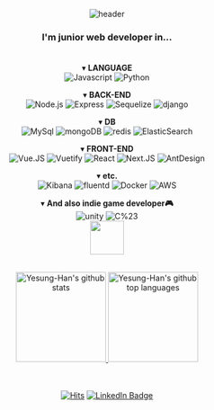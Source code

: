 

<div align=center>
  
  ![header](https://capsule-render.vercel.app/api?type=Waving&color=gradient&height=200&section=header&text=Hi%20there%20👋!&desc=Yesung-Han🧑‍💻's%20GitHub%20Page&fontSize=45&fontAlign=83&fontAlignY=32&descAlign=81&&descAlignY=52)

</div>

<div align=center>
  
  ### I'm junior web developer in...<br /><br />
  
▾ **LANGUAGE** <br />
![Javascript](https://img.shields.io/badge/JavaScript-black?logo=Javascript)
![Python](https://img.shields.io/badge/Python-black?logo=Python)

▾ **BACK-END** <br />
![Node.js](https://img.shields.io/badge/Node.js-black?logo=node.js)
![Express](https://img.shields.io/badge/Express-black?logo=express)
![Sequelize](https://img.shields.io/badge/Sequelize-black?logo=Sequelize)
![django](https://img.shields.io/badge/django-black?logo=django)

▾ **DB** <br />
![MySql](https://img.shields.io/badge/MySQL-black?logo=mysql)
![mongoDB](https://img.shields.io/badge/mongoDB-black?logo=mongoDB)
![redis](https://img.shields.io/badge/redis-black?logo=redis)
![ElasticSearch](https://img.shields.io/badge/ElasticSearch-black?logo=ElasticSearch)
  
▾ **FRONT-END** <br />
![Vue.JS](https://img.shields.io/badge/Vue.JS-black?logo=Vue.JS)
![Vuetify](https://img.shields.io/badge/Vuetify-black?logo=Vuetify)
![React](https://img.shields.io/badge/React-black?logo=react)
![Next.JS](https://img.shields.io/badge/Next.JS-black?logo=Next.JS)
![AntDesign](https://img.shields.io/badge/AntDesign-black?logo=AntDesign)
  
▾ **etc.** <br />
![Kibana](https://img.shields.io/badge/Kibana-black?logo=Kibana)
![fluentd](https://img.shields.io/badge/fluentd-black?logo=fluentd)
![Docker](https://img.shields.io/badge/Docker-black?logo=Docker)
![AWS](https://img.shields.io/badge/AWS-black?logo=Amazon)
  
▾ **And also indie game developer🎮** <br />
![unity](https://img.shields.io/badge/unity-black?logo=unity)
![C%23](https://img.shields.io/badge/C%23-black)
<br />
<a href="https://play.google.com/store/apps/details?id=com.RocketNo9.TetTetBlock" alt="TetTetBlock">
  <img src="https://play-lh.googleusercontent.com/VJvsB0TOlCaWsJlXcbRqJWGlF_NYjow8Ui6JVrYvN9R38TxHi3OrSo8_QStUOZbxLRhk=w480-h960-rw" width="60" height="60" />
</a>
<br />
<br />

</div>
  
<div align=center>

<a href="https://github.com/Yesung-Han">
  <img height="160em" src="https://github-readme-stats.vercel.app/api?username=Yesung-Han&show_icons=true&theme=radical" alt="Yesung-Han's github stats" />
  <img height="160em" src="https://github-readme-stats.vercel.app/api/top-langs/?username=Yesung-Han&layout=compact&show_icons=true&theme=radical" alt="Yesung-Han's github top languages" />
</a>
  
</div>

<br/>
<br/>

<div align=center>
  
  [![Hits](https://hits.seeyoufarm.com/api/count/incr/badge.svg?url=https%3A%2F%2Fgithub.com%2FYesung-Han&count_bg=%2379C83D&title_bg=%23555555&icon=&icon_color=%23E7E7E7&title=hits&edge_flat=false)](https://hits.seeyoufarm.com)
  [![LinkedIn Badge](https://img.shields.io/badge/Linkedin-1877f2?style=flat-square&logo=linkedin&logoColor=white&link=https://www.linkedin.com/in/yesung-han-87045419a/)](https://www.linkedin.com/in/yesung-han-87045419a/)
</div>
